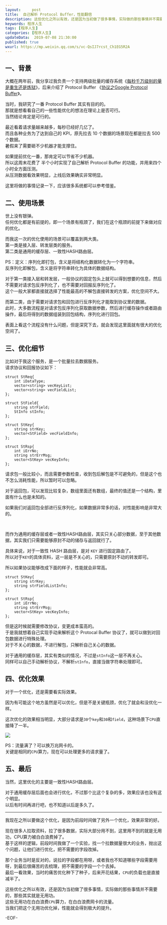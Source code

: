```yaml
---   
layout:     post  
title:  自己解析 Protocol Buffer，性能翻倍  
description: 这些优化之所以有效，还是因为当初做了很多事情，实际做的那些事情并不需要的，那些其实就是无用功。  
keywords: 程序人生  
tags: [程序人生]  
categories: [程序人生]  
updateData:  2019-07-08 21:30:00  
published: true  
wxurl: https://mp.weixin.qq.com/s/vc-QsIJ7rcst_Ch1EG5R2A  
---  
```



## 一、背景  


大概在两年前，我分享过我负责一个支持两级批量的缓存系统《[每秒千万级别的量是重生还是炼狱](https://mp.weixin.qq.com/s/enDLT-YE2BQWVFFm3xHjXA)》，后来介绍了 Protocol Buffer 《[协议之Google Protocol Buffer](https://mp.weixin.qq.com/s/EfRqjYeqxWev5VId-JuaGA)》。  


当时，我研究了一番 Protocol Buffer 其实有目的的。  
那就是想看看自己的一些性能优化的想法在理论上是否可行。  
当然结论肯定是可行的。  


最近看着请求量越来越多，每秒已经好几亿了。  
而且各种业务为了达到自己的 KPI，原先拉去 10 个数据的场景现在都是拉去 500 个数据。  
暑假来了需要砸不少机器才能支撑住。  


如果提前优化一番，那肯定可以节省不少机器。  
所以这周末花费了 半个小时实现了自己解析 Protocol Buffer 的功能，并用来四个小时全方面压测。  
从压测数据看效果明显，上线后效果确实非常明显。  


这里将做的事情记录一下，应该很多系统都可以参考借鉴。  


## 二、使用场景  


世上没有银弹。  
任何优化都是有前提的，即一个场景有瓶颈了，我们在这个瓶颈的前提下来做对应的优化。  


而我这一次的优化使用的场景可以覆盖到两大类。  
第一类是接入层、转发层类的服务。  
第二类是通用的缓存层、一致性HASH路由层。  


PS：定义：序列化即打包，含义是将结构化数据转化为一个字符串。  
反序列化即解包，含义是将字符串转化为具体的数据结构。  


对于第一类接入层和转发层，一般协议的固定包头上就可以得到想要的信息，然后不需要对请求包反序列化了，也不需要对回报反序列化了。  
这个一般大家都直接就选择了性能最高的不解包直接转发的方案，优化空间不大。  


而第二类，由于需要对请求包和回包进行反序列化才能取到协议里的数据。  
此时，大多数流程是对请求包反序列化获取数据参数，然后进行缓存操作或者路由操作，最后将得到的数据组装到回包结构，序列化进行回包。  


表面上看这个流程没有什么问题，但是深究下去，就会发现这里面就有很大的优化空间了。  


## 三、优化细节  



比如对于我这个服务，是一个批量拉去数据服务。  
请求协议和回报协议如下：  


```
struct StReq{
    int iDataType;
    vector<string> vecKeyList;
    vector<string> vecFieldList;
};

struct StField{
    string strField;
    StInfo stInfo;
};

struct StKey{
    string strKey;
    vector<StField> vecFieldInfo;
};

struct StRsp{
    int iErrNo;
    string strErrMsg;
    vector<StKey> vecKeyInfo;
};
```


请求包一般比较小，而且需要参数检查，收到包后解包是不可避免的，但是这个也不怎么消耗性能，所以暂时可以忽略。  


对于返回包，可以发现比较复杂，数组里面还有数组，最终的值还是一个结构，里面有什么也是未知的。  


如果我们对返回包全部进行反序列化，如果数据非常多的话，对性能影响是非常大的。  


<br>


而作为通用的缓存层或者一致性HASH路由层，其实只关心部分数据，至于其他数据，其实我们只需要能够原封不动的储存与返回就行了。  


具体来说，对于一致性 HASH 路由层，是对 `KEY` 进行固定路由了。  
所以对于`KEY`的具体资料，这一层是不关心的，只需要原封不动的转发即可。  


所以如果协议能够改成下面的样子，性能就会非常高。  


```
struct StKey{
    string strKey;
    string strFieldListInfo;
};

struct StRsp{
    int iErrNo;
    string strErrMsg;
    vector<StKey> vecKeyInfo;
};
```


但是这时候就需要修改协议，变更成本蛮高的。  
于是我就想着自己实现手动来解析这个 Protocal Buffer 协议了，就可以做到对回包数据进行特殊处理。  
对于不关心的数据，不进行解包，只解析自己关心的数据。  



对于通用的缓存层，其实有类似的情况，不过是`stInfo`这一层不再关心。  
同样可以自己手动解析协议，不解析`stInfo`，直接当做字符串处理即可。  


## 四、优化效果  


对于一个优化，还是需要看实际效果。  


因为有可能这个地方虽然是可以优化，但是不是关键瓶颈，优化了就会和没优化一样。  


这次优化的效果相当明显，大部分请求是`30`个`key`和`30`和`field`，这种场景下`CPU`直接降了一半。  


![](//res2019.tiankonguse.com/images/2019/07/08/001.png)



PS：流量满了？可以换万兆网卡的。  
关键是相同的`CPU`算力，现在可以处理更多的请求量了。  


## 五、最后  


当然，这里优化的主要是一致性HASH路由层。  


对于通用缓存层后面也会进行优化，不过那个比这个复杂的多，效果应该也没有这个明显。  
以后有时间再进行吧，也不知道以后是多久了。  


---


我现在之所以要做这个优化，是因为前段时间做了另外一个优化，效果非常的好。  


现在很多人拉取资料，拉了很多数据，实际大部分用不到，这里用不到的就是无用功，CPU算力被白白浪费掉了。  
基于这样的逻辑，前段时间我做了一个实验，找一个拉数据量很大的业务，抛出这个问题，让他们进行优化，把不需要的字段改掉。  


那个业务当时是反对的，说拉的字段都在用呀，或者我也不知道哪些字段需要用呀，到最后很痛苦的去梳理，把不需要的字段一个个去掉。  
最后一看效果，当时的痛苦优化种下了种子，后来开花结果，`CPU`的负载也是直接减半了。  


这些优化之所以有效，还是因为当初做了很多事情，实际做的那些事情并不需要的，那些其实就是无用功。  
这些无用功在白白浪费`CPU`算力，在白白浪费网卡的流量。  
当我们把这个无用功优化掉，性能就会得到极大的提升。  



-EOF-  

